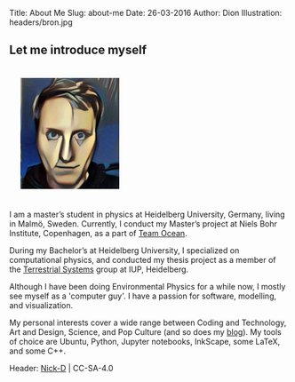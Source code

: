 Title: About Me
Slug: about-me
Date: 26-03-2016
Author: Dion
Illustration: headers/bron.jpg

## Let me introduce myself
<div class="clearfix">
  <img class="img-circle pull-right" style="padding: 20px;" src="images/dion.jpg" alt="That's me!" height="200">

I am a master’s student in physics at Heidelberg University, Germany, living in Malmö, Sweden. Currently, I conduct my Master’s project at Niels Bohr Institute, Copenhagen, as a part of [Team Ocean](http://climate-geophysics.nbi.ku.dk/research/oceanography/).

During my Bachelor’s at Heidelberg University, I specialized on computational physics, and conducted my thesis project as a member of the [Terrestrial Systems](http://ts.iup.uni-heidelberg.de/) group at IUP, Heidelberg.

Although I have been doing Environmental Physics for a while now, I mostly see myself as a 'computer guy'. I have a passion for software, modelling, and visualization.

My personal interests cover a wide range between Coding and Technology, Art and Design, Science, and Pop Culture (and so does my [blog](/blog)). My tools of choice are Ubuntu, Python, Jupyter notebooks, InkScape, some LaTeX, and some C++.
</div>

<p>
<span class="text-muted">
Header: <a href="(https://commons.wikimedia.org/wiki/User:Nick-D">Nick-D</a> | CC-SA-4.0
</span>
</p>
